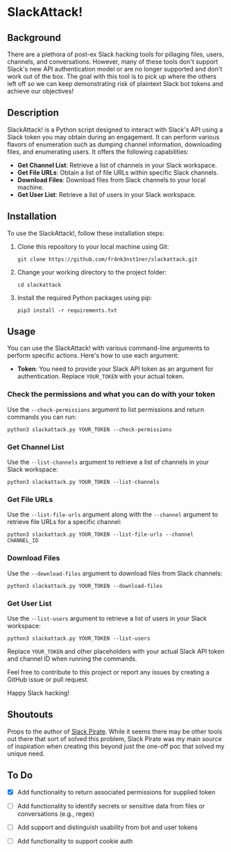 # SlackAttack!

## Background

There are a plethora of post-ex Slack hacking tools for pillaging files, users, channels, and conversations. However, many of these tools don't support Slack's new API authentication model or are no longer supported and don't work out of the box. The goal with this tool is to pick up where the others left off so we can keep demonstrating risk of plaintext Slack bot tokens and achieve our objectives! 

## Description

SlackAttack! is a Python script designed to interact with Slack's API using a Slack token you may obtain during an engagement. It can perform various flavors of enumeration such as dumping channel information, downloading files, and enumerating users. It offers the following capabilities:

- **Get Channel List**: Retrieve a list of channels in your Slack workspace.
- **Get File URLs**: Obtain a list of file URLs within specific Slack channels.
- **Download Files**: Download files from Slack channels to your local machine.
- **Get User List**: Retrieve a list of users in your Slack workspace.

## Installation

To use the SlackAttack!, follow these installation steps:

1. Clone this repository to your local machine using Git:

   ```
   git clone https://github.com/fr4nk3nst1ner/slackattack.git
   ```

2. Change your working directory to the project folder:

   ```
   cd slackattack
   ```

3. Install the required Python packages using pip:

   ```
   pip3 install -r requirements.txt
   ```

## Usage

You can use the SlackAttack! with various command-line arguments to perform specific actions. Here's how to use each argument:

- **Token**: You need to provide your Slack API token as an argument for authentication. Replace `YOUR_TOKEN` with your actual token.

### Check the permissions and what you can do with your token 

Use the `--check-permissions` argument to list permissions and return commands you can run: 

```shell
python3 slackattack.py YOUR_TOKEN --check-permissions
```

### Get Channel List

Use the `--list-channels` argument to retrieve a list of channels in your Slack workspace:

```shell
python3 slackattack.py YOUR_TOKEN --list-channels
```

### Get File URLs

Use the `--list-file-urls` argument along with the `--channel` argument to retrieve file URLs for a specific channel:

```shell
python3 slackattack.py YOUR_TOKEN --list-file-urls --channel CHANNEL_ID
```

### Download Files

Use the `--download-files` argument to download files from Slack channels:

```shell
python3 slackattack.py YOUR_TOKEN --download-files
```

### Get User List

Use the `--list-users` argument to retrieve a list of users in your Slack workspace:

```shell
python3 slackattack.py YOUR_TOKEN --list-users
```

Replace `YOUR_TOKEN` and other placeholders with your actual Slack API token and channel ID when running the commands.

Feel free to contribute to this project or report any issues by creating a GitHub issue or pull request.

Happy Slack hacking!

## Shoutouts

Props to the author of [Slack Pirate](https://github.com/emtunc/SlackPirate). While it seems there may be other tools out there that sort of solved this problem, Slack Pirate was my main source of inspiration when creating this beyond just the one-off poc that solved my unique need. 

## To Do

- [x] Add functionality to return associated permissions for supplied token 
- [ ] Add functionality to identify secrets or sensitive data from files or conversations (e.g., regex)
- [ ] Add support and distinguish usability from bot and user tokens
- [ ] Add functionality to support cookie auth

